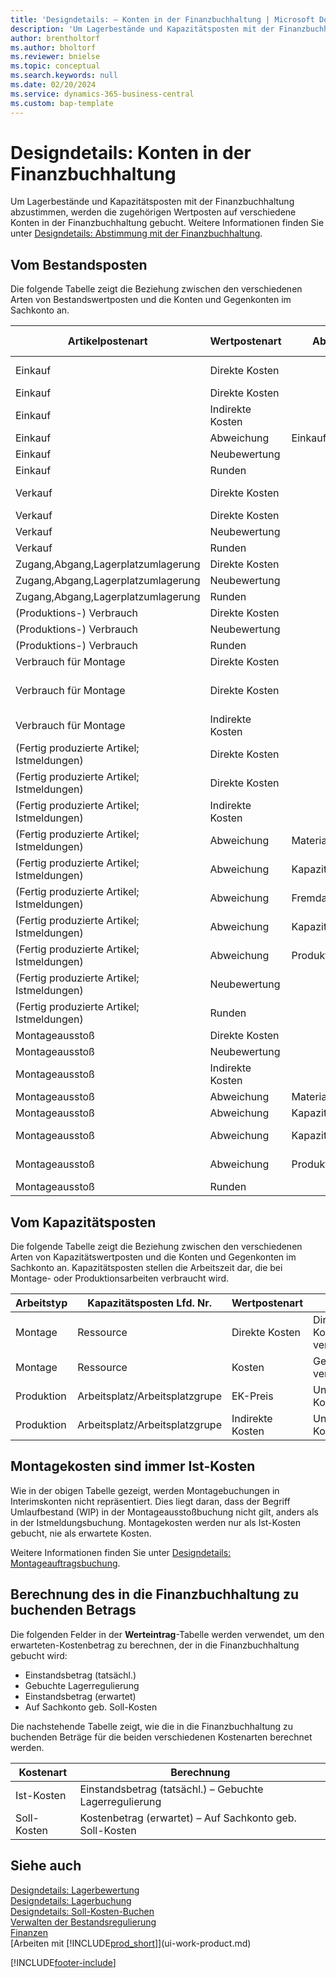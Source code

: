 ```yaml
---
title: 'Designdetails: – Konten in der Finanzbuchhaltung | Microsoft Docs'
description: 'Um Lagerbestände und Kapazitätsposten mit der Finanzbuchhaltung abzustimmen, werden die zugehörigen Wertposten auf verschiedene Konten in der Finanzbuchhaltung gebucht.'
author: brentholtorf
ms.author: bholtorf
ms.reviewer: bnielse
ms.topic: conceptual
ms.search.keywords: null
ms.date: 02/20/2024
ms.service: dynamics-365-business-central
ms.custom: bap-template
---
```

# <a name="design-details-accounts-in-the-general-ledger"></a>Designdetails: Konten in der Finanzbuchhaltung

Um Lagerbestände und Kapazitätsposten mit der Finanzbuchhaltung abzustimmen, werden die zugehörigen Wertposten auf verschiedene Konten in der Finanzbuchhaltung gebucht. Weitere Informationen finden Sie unter [Designdetails: Abstimmung mit der Finanzbuchhaltung](design-details-reconciliation-with-the-general-ledger.md).  

## <a name="from-the-inventory-ledger"></a>Vom Bestandsposten

Die folgende Tabelle zeigt die Beziehung zwischen den verschiedenen Arten von Bestandswertposten und die Konten und Gegenkonten im Sachkonto an.  

|**Artikelpostenart**|**Wertpostenart**|**Abweichungsart**|**Soll-Kosten**|**Konto**|**Gegenkonto**|  
|--------------------------------|--------------------------|-----------------------|-----------------------|-----------------|---------------------------|  
|Einkauf|Direkte Kosten||Ja|Lager (Interim)|Lagerzugangskonto (Interim)|  
|Einkauf|Direkte Kosten||Nein|Lagerbest|Direkte Kosten verrechnet|  
|Einkauf|Indirekte Kosten||Nein|Lagerbest|Gemeinkosten verrechnet|  
|Einkauf|Abweichung|Einkauf|Nein|Lagerbest|Einkaufsabweichung|  
|Einkauf|Neubewertung||Nein|Lagerbest|Lagerkorrektur|  
|Einkauf|Runden||Nein|Lagerbest|Lagerkorrektur|  
|Verkauf|Direkte Kosten||Ja|Lager (Interim)|LAGERVERBR (Interim)|  
|Verkauf|Direkte Kosten||Nein|Lagerbest|LAGERVERBR|  
|Verkauf|Neubewertung||Nein|Lagerbest|Lagerkorrektur|  
|Verkauf|Runden||Nein|Lagerbest|Lagerkorrektur|  
|Zugang,Abgang,Lagerplatzumlagerung|Direkte Kosten||Nein|Lagerbest|Lagerkorrektur|  
|Zugang,Abgang,Lagerplatzumlagerung|Neubewertung||Nein|Lagerbest|Lagerkorrektur|  
|Zugang,Abgang,Lagerplatzumlagerung|Runden||Nein|Lagerbest|Lagerkorrektur|  
|(Produktions-) Verbrauch|Direkte Kosten||Nein|Lagerbest|WIP|  
|(Produktions-) Verbrauch|Neubewertung||Nein|Lagerbest|Lagerkorrektur|  
|(Produktions-) Verbrauch|Runden||Nein|Lagerbest|Lagerkorrektur|  
|Verbrauch für Montage|Direkte Kosten||Nein|Lagerbest|Lagerkorrektur|  
|Verbrauch für Montage|Direkte Kosten||Nein|Direkte Kosten verrechnet|Lagerkorrektur|  
|Verbrauch für Montage|Indirekte Kosten||Nein|Gemeinkosten verrechnet|Lagerkorrektur|  
|(Fertig produzierte Artikel; Istmeldungen)|Direkte Kosten||Ja|Lager (Interim)|WIP|  
|(Fertig produzierte Artikel; Istmeldungen)|Direkte Kosten||Nein|Lagerbest|WIP|  
|(Fertig produzierte Artikel; Istmeldungen)|Indirekte Kosten||Nein|Lagerbest|Gemeinkosten verrechnet|  
|(Fertig produzierte Artikel; Istmeldungen)|Abweichung|Material|Nein|Lagerbest|Materialabweichung|  
|(Fertig produzierte Artikel; Istmeldungen)|Abweichung|Kapazität|Nein|Lagerbest|Kapazitätsabweichung|  
|(Fertig produzierte Artikel; Istmeldungen)|Abweichung|Fremdarbeit|Nein|Lagerbest|Fremdarbeitskostenabweichung|  
|(Fertig produzierte Artikel; Istmeldungen)|Abweichung|Kapazitätsgemeinkosten|Nein|Lagerbest|Kap.-Gemeinkostenabweichung|  
|(Fertig produzierte Artikel; Istmeldungen)|Abweichung|Produktionsgemeinkosten|Nein|Lagerbest|Prod.-Gemeinkostenabweichung|  
|(Fertig produzierte Artikel; Istmeldungen)|Neubewertung||Nein|Lagerbest|Lagerkorrektur|  
|(Fertig produzierte Artikel; Istmeldungen)|Runden||Nein|Lagerbest|Lagerkorrektur|  
|Montageausstoß|Direkte Kosten||Nein|Lagerbest|Lagerkorrektur|  
|Montageausstoß|Neubewertung||Nein|Lagerbest|Lagerkorrektur|  
|Montageausstoß|Indirekte Kosten||Nein|Lagerbest|Gemeinkosten verrechnet|  
|Montageausstoß|Abweichung|Material|Nein|Lagerbest|Materialabweichung|  
|Montageausstoß|Abweichung|Kapazität|Nein|Lagerbest|Kapazitätsabweichung|  
|Montageausstoß|Abweichung|Kapazitätsgemeinkosten|Nein|Lagerbest|Kap.-Gemeinkostenabweichung|  
|Montageausstoß|Abweichung|Produktionsgemeinkosten|Nein|Lagerbest|Prod.-Gemeinkostenabweichung|  
|Montageausstoß|Runden||Nein|Lagerbest|Lagerkorrektur|  

## <a name="from-the-capacity-ledger"></a>Vom Kapazitätsposten

 Die folgende Tabelle zeigt die Beziehung zwischen den verschiedenen Arten von Kapazitätswertposten und die Konten und Gegenkonten im Sachkonto an. Kapazitätsposten stellen die Arbeitszeit dar, die bei Montage- oder Produktionsarbeiten verbraucht wird.  

|**Arbeitstyp**|**Kapazitätsposten Lfd. Nr.**|**Wertpostenart**|**Konto**|**Gegenkonto**|  
|-------------------|------------------------------------|--------------------------|-----------------|---------------------------|  
|Montage|Ressource|Direkte Kosten|Direkte Kosten verrechnet|Lagerkorrektur|  
|Montage|Ressource|Kosten|Gemeinkosten verrechnet|Lagerkorrektur|  
|Produktion|Arbeitsplatz/Arbeitsplatzgrupe|EK-Preis|Unf.-Arbeit-Konto|Direkte Kosten verrechnet|  
|Produktion|Arbeitsplatz/Arbeitsplatzgrupe|Indirekte Kosten|Unf.-Arbeit-Konto|Gemeinkosten verrechnet|  

## <a name="assembly-costs-are-always-actual"></a>Montagekosten sind immer Ist-Kosten

 Wie in der obigen Tabelle gezeigt, werden Montagebuchungen in Interimskonten nicht repräsentiert. Dies liegt daran, dass der Begriff Umlaufbestand (WIP) in der Montageausstoßbuchung nicht gilt, anders als in der Istmeldungsbuchung. Montagekosten werden nur als Ist-Kosten gebucht, nie als erwartete Kosten.  

 Weitere Informationen finden Sie unter [Designdetails: Montageauftragsbuchung](design-details-assembly-order-posting.md).  

## <a name="calculating-the-amount-to-post-to-the-general-ledger"></a>Berechnung des in die Finanzbuchhaltung zu buchenden Betrags

 Die folgenden Felder in der **Werteintrag**-Tabelle werden verwendet, um den erwarteten-Kostenbetrag zu berechnen, der in die Finanzbuchhaltung gebucht wird:  

- Einstandsbetrag (tatsächl.)  
- Gebuchte Lagerregulierung  
- Einstandsbetrag (erwartet)  
- Auf Sachkonto geb. Soll-Kosten  

Die nachstehende Tabelle zeigt, wie die in die Finanzbuchhaltung zu buchenden Beträge für die beiden verschiedenen Kostenarten berechnet werden.  

|Kostenart|Berechnung|  
|---------------|-----------------|  
|Ist-Kosten|Einstandsbetrag (tatsächl.) – Gebuchte Lagerregulierung|  
|Soll-Kosten|Kostenbetrag (erwartet) – Auf Sachkonto geb. Soll-Kosten|  

## <a name="see-also"></a>Siehe auch

[Designdetails: Lagerbewertung](design-details-inventory-costing.md)  
[Designdetails: Lagerbuchung](design-details-inventory-posting.md)  
[Designdetails: Soll-Kosten-Buchen](design-details-expected-cost-posting.md)  
[Verwalten der Bestandsregulierung](finance-manage-inventory-costs.md)  
[Finanzen](finance.md)  
[Arbeiten mit [!INCLUDE[prod_short](includes/prod_short.md)]](ui-work-product.md)  

[!INCLUDE[footer-include](includes/footer-banner.md)]
